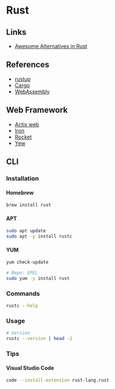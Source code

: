 # Rust

<!--
https://linkedin.com/learning/rust-essential-training/learn-rust-programming

https://github.com/pat-St/cms-container/tree/master

https://benchmarksgame-team.pages.debian.net/benchmarksgame/fastest/rust.html

https://app.pluralsight.com/library/courses/rust-fundamentals/table-of-contents
https://linkedin.com/learning/first-look-rust/welcome
https://pragprog.com/titles/hwrust/hands-on-rust/

https://dev.to/davidedelpapa/yew-tutorial-01-introduction-13ce
https://medium.com/swlh/building-a-front-app-with-rust-yes-you-can-and-yew-11e7835d768f
-->

## Links

- [Awesome Alternatives in Rust](https://github.com/TaKO8Ki/awesome-alternatives-in-rust)

## References

- [rustup](/rustup.md)
- [Cargo](/cargo.md)
- [WebAssembly](/wasm.md)

## Web Framework

- [Actix web](https://github.com/actix/actix-web)
- [Iron](https://github.com/iron/iron)
- [Rocket](https://github.com/SergioBenitez/Rocket)
- [Yew](https://github.com/yewstack/yew)

## CLI

### Installation

#### Homebrew

```sh
brew install rust
```

#### APT

```sh
sudo apt update
sudo apt -y install rustc
```

#### YUM

```sh
yum check-update

# Repo: EPEL
sudo yum -y install rust
```

### Commands

```sh
rustc --help
```

### Usage

```sh
# Version
rustc --version | head -1
```

### Tips

#### Visual Studio Code

```sh
code --install-extension rust-lang.rust
```

